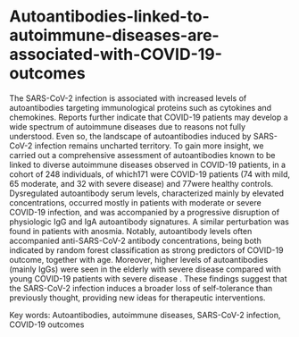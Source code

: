 # Autoantibodies-linked-to-autoimmune-diseases-are-associated-with-COVID-19-outcomes
The SARS-CoV-2 infection is associated with increased levels of autoantibodies targeting immunological proteins such as cytokines and chemokines. Reports further indicate that COVID-19 patients may develop a wide spectrum of autoimmune diseases due to reasons not fully understood. Even so, the landscape of autoantibodies induced by SARS-CoV-2 infection remains uncharted territory. To gain more insight, we carried out a comprehensive assessment of autoantibodies known to be linked to diverse autoimmune diseases observed in COVID-19 patients, in a cohort of 248 individuals, of which171 were COVID-19 patients (74 with mild, 65 moderate, and 32 with severe disease) and 77were healthy controls. Dysregulated autoantibody serum levels, characterized mainly by elevated concentrations, occurred mostly in patients with moderate or severe COVID-19 infection, and was accompanied by a progressive disruption of physiologic IgG and IgA autoantibody signatures. A similar perturbation was found in patients with anosmia. Notably, autoantibody levels often accompanied  anti-SARS-CoV-2 antibody concentrations, being both indicated by random forest classification as strong predictors of COVID-19 outcome, together with age. Moreover, higher levels of autoantibodies (mainly IgGs) were seen in the elderly with severe disease compared with young COVID-19 patients with severe disease . These findings suggest that the SARS-CoV-2 infection induces a broader loss of self-tolerance than previously thought, providing new ideas for  therapeutic interventions.  

Key words: Autoantibodies, autoimmune diseases, SARS-CoV-2 infection, COVID-19 outcomes
